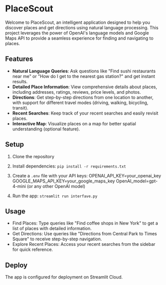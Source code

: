 # PlaceScout

Welcome to PlaceScout, an intelligent application designed to help you discover places and get directions using natural language processing. This project leverages the power of OpenAI's language models and Google Maps API to provide a seamless experience for finding and navigating to places.

## Features

- **Natural Language Queries**: Ask questions like "Find sushi restaurants near me" or "How do I get to the nearest gas station?" and get instant results.
- **Detailed Place Information**: View comprehensive details about places, including addresses, ratings, reviews, price levels, and photos.
- **Directions**: Get step-by-step directions from one location to another, with support for different travel modes (driving, walking, bicycling, transit).
- **Recent Searches**: Keep track of your recent searches and easily revisit places.
- **Interactive Map**: Visualize places on a map for better spatial understanding (optional feature).

## Setup
1. Clone the repository
2. Install dependencies: `pip install -r requirements.txt`
3. Create a `.env` file with your API keys:
OPENAI_API_KEY=your_openai_key
GOOGLE_MAPS_API_KEY=your_google_maps_key
OpenAI_model=gpt-4-mini (or any other OpenAI model)

4. Run the app: `streamlit run interfave.py`

## Usage
- Find Places: Type queries like "Find coffee shops in New York" to get a list of places with detailed information.
- Get Directions: Use queries like "Directions from Central Park to Times Square" to receive step-by-step navigation.
- Explore Recent Places: Access your recent searches from the sidebar for quick reference.

## Deploy
The app is configured for deployment on Streamlit Cloud.

